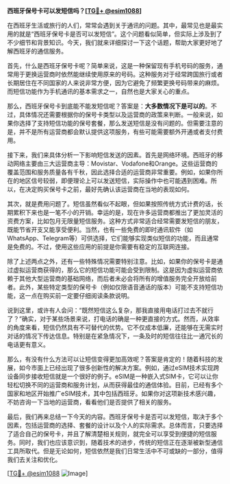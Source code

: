 **西班牙保号卡可以发短信吗？[[TG💪+ @esim1088](https://t.me/s/esim1088)]**

在西班牙生活或旅行的人们，常常会遇到关于通讯的问题。其中，最常见也是最实用的就是“西班牙保号卡是否可以发短信”。这个问题看似简单，但实际上涉及到了不少细节和背景知识。今天，我们就来详细探讨一下这个话题，帮助大家更好地了解西班牙的通信服务。

首先，什么是西班牙保号卡呢？简单来说，这是一种保留现有手机号码的服务，通常用于更换运营商时依然能继续使用原来的号码。这种服务对于经常跨国旅行或者长期居住在不同国家的人来说非常方便，因为它避免了频繁更换号码带来的麻烦。而短信功能作为手机通讯的基本需求之一，自然也是大家关心的重点。

那么，西班牙保号卡到底能不能发短信呢？答案是：**大多数情况下是可以的**。不过，具体情况还需要根据你的保号卡类型以及运营商的政策来判断。一般来说，如果你选择了支持短信功能的保号套餐，那么发送短信是没有问题的。但需要注意的是，并不是所有运营商都会默认提供这项服务，有些可能需要额外开通或者支付费用。

接下来，我们来具体分析一下影响短信发送的因素。首先是网络环境。西班牙的移动网络主要由三大运营商主导：Movistar、Vodafone和Orange。这些运营商的覆盖范围和服务质量各有千秋，因此选择合适的运营商非常重要。例如，如果你所在的地区信号较弱，即便理论上可以发送短信，实际操作中也可能遇到困难。所以，在决定购买保号卡之前，最好先确认该运营商在当地的表现如何。

其次，就是费用问题了。短信虽然看似不起眼，但如果按照传统方式计费的话，长期累积下来也是一笔不小的开销。幸运的是，现在许多运营商都推出了更加灵活的资费方案，比如包月无限量短信服务。这种方式非常适合经常需要发短信的朋友，既能节省开支又能享受便利。当然，也有一些免费的即时通讯软件（如WhatsApp、Telegram等）可供选择，它们能够实现类似短信的功能，而且通常是免费的。不过，使用这些应用的前提是你需要有稳定的互联网连接。

除了上述两点之外，还有一些特殊情况需要特别注意。比如，如果你的保号卡是通过虚拟运营商获得的，那么它的短信功能可能会受到限制。这是因为虚拟运营商依赖于其他大型运营商的基础网络，而后者未必会将所有的增值服务完全开放给前者。此外，某些特定类型的保号卡（例如仅限语音通话的版本）可能不支持短信功能，这一点在购买前一定要仔细阅读条款说明。

说到这里，或许有人会问：“既然短信这么复杂，那我直接用电话打过去不就行了？”确实，对于某些场景来说，打电话的确是一种更直接的方式。然而，从效率的角度来看，短信仍然具有不可替代的优势。它不仅成本低廉，还能够在无需实时对话的情况下传达信息。特别是在紧急情况下，一条及时的短信往往比一通冗长的电话更有意义。

那么，有没有什么方法可以让短信变得更加高效呢？答案是肯定的！随着科技的发展，如今市面上已经出现了很多创新性的解决方案。例如，通过eSIM技术实现跨设备同步接收短信就是一个很好的例子。eSIM是一种嵌入式SIM卡，它可以让你轻松切换不同的运营商和服务计划，从而获得最佳的通信体验。目前，已经有多个国家和地区开始推广eSIM技术，其中包括西班牙。如果你对这项新技术感兴趣，不妨咨询一下当地的运营商，看看他们是否提供了相关的服务。

最后，我们再来总结一下今天的内容。西班牙保号卡是否可以发短信，取决于多个因素，包括运营商的选择、套餐的设计以及个人的实际需求。总体而言，只要选择了适合自己的保号卡，并且了解清楚相关规则，就完全可以享受到便捷的短信服务。同时，我们也应该意识到，随着技术的进步，传统的短信正在逐渐被新型通信工具所取代。但是无论如何，短信依然是我们日常生活中不可或缺的一部分，值得我们去关注和优化。

[[TG💪+ @esim1088](https://t.me/s/esim1088) ![Image](https://i.postimg.cc/4NQfJmqS/Snipaste-2025-05-13-00-14-12.png)]